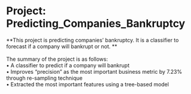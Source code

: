 # Project: Predicting_Companies_Bankruptcy
**This project is predicting companies’ bankruptcy. It is a classifier to forecast if a company will bankrupt or not. **<br> 
<br>
The summary of the project is as follows:<br>
•	A classifier to predict if a company will bankrupt<br>
•	Improves “precision” as the most important business metric by 7.23% through re-sampling technique<br>
•	Extracted the most important features using a tree-based model

